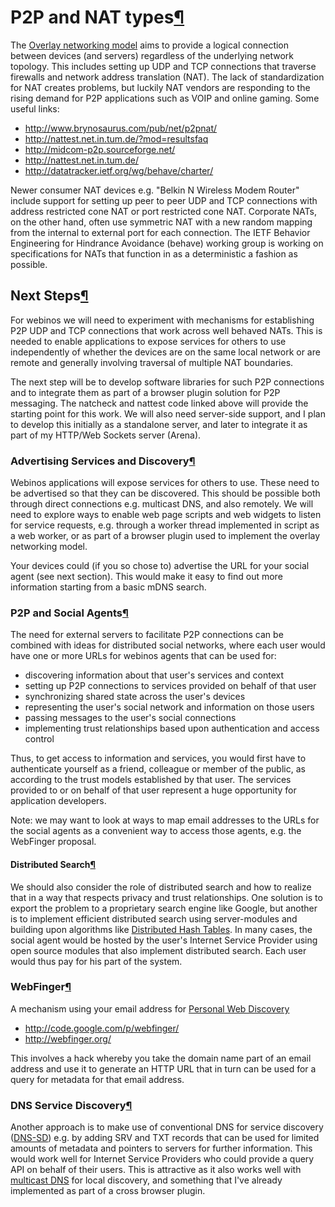 P2P and NAT types[¶](#P2P-and-NAT-types)
========================================

The [Overlay networking model](.html) aims to provide a logical
connection between devices (and servers) regardless of the underlying
network topology. This includes setting up UDP and TCP connections that
traverse firewalls and network address translation (NAT). The lack of
standardization for NAT creates problems, but luckily NAT vendors are
responding to the rising demand for P2P applications such as VOIP and
online gaming. Some useful links:

-   <http://www.brynosaurus.com/pub/net/p2pnat/>
-   <http://nattest.net.in.tum.de/?mod=resultsfaq>
-   <http://midcom-p2p.sourceforge.net/>
-   <http://nattest.net.in.tum.de/>
-   <http://datatracker.ietf.org/wg/behave/charter/>

Newer consumer NAT devices e.g. "Belkin N Wireless Modem Router" include
support for setting up peer to peer UDP and TCP connections with address
restricted cone NAT or port restricted cone NAT. Corporate NATs, on the
other hand, often use symmetric NAT with a new random mapping from the
internal to external port for each connection. The IETF Behavior
Engineering for Hindrance Avoidance (behave) working group is working on
specifications for NATs that function in as a deterministic a fashion as
possible.

Next Steps[¶](#Next-Steps)
--------------------------

For webinos we will need to experiment with mechanisms for establishing
P2P UDP and TCP connections that work across well behaved NATs. This is
needed to enable applications to expose services for others to use
independently of whether the devices are on the same local network or
are remote and generally involving traversal of multiple NAT boundaries.

The next step will be to develop software libraries for such P2P
connections and to integrate them as part of a browser plugin solution
for P2P messaging. The natcheck and nattest code linked above will
provide the starting point for this work. We will also need server-side
support, and I plan to develop this initially as a standalone server,
and later to integrate it as part of my HTTP/Web Sockets server (Arena).

### Advertising Services and Discovery[¶](#Advertising-Services-and-Discovery)

Webinos applications will expose services for others to use. These need
to be advertised so that they can be discovered. This should be possible
both through direct connections e.g. multicast DNS, and also remotely.
We will need to explore ways to enable web page scripts and web widgets
to listen for service requests, e.g. through a worker thread implemented
in script as a web worker, or as part of a browser plugin used to
implement the overlay networking model.

Your devices could (if you so chose to) advertise the URL for your
social agent (see next section). This would make it easy to find out
more information starting from a basic mDNS search.

### P2P and Social Agents[¶](#P2P-and-Social-Agents)

The need for external servers to facilitate P2P connections can be
combined with ideas for distributed social networks, where each user
would have one or more URLs for webinos agents that can be used for:

-   discovering information about that user's services and context
-   setting up P2P connections to services provided on behalf of that
    user
-   synchronizing shared state across the user's devices
-   representing the user's social network and information on those
    users
-   passing messages to the user's social connections
-   implementing trust relationships based upon authentication and
    access control

Thus, to get access to information and services, you would first have to
authenticate yourself as a friend, colleague or member of the public, as
according to the trust models established by that user. The services
provided to or on behalf of that user represent a huge opportunity for
application developers.

Note: we may want to look at ways to map email addresses to the URLs for
the social agents as a convenient way to access those agents, e.g. the
WebFinger proposal.

#### Distributed Search[¶](#Distributed-Search)

We should also consider the role of distributed search and how to
realize that in a way that respects privacy and trust relationships. One
solution is to export the problem to a proprietary search engine like
Google, but another is to implement efficient distributed search using
server-modules and building upon algorithms like [Distributed Hash
Tables](http://en.wikipedia.org/wiki/Distributed_hash_table). In many
cases, the social agent would be hosted by the user's Internet Service
Provider using open source modules that also implement distributed
search. Each user would thus pay for his part of the system.

### WebFinger[¶](#WebFinger)

A mechanism using your email address for [Personal Web
Discovery](http://www.abstractioneer.org/2009/04/personal-web-discovery.html)

-   <http://code.google.com/p/webfinger/>
-   <http://webfinger.org/>

This involves a hack whereby you take the domain name part of an email
address and use it to generate an HTTP URL that in turn can be used for
a query for metadata for that email address.

### DNS Service Discovery[¶](#DNS-Service-Discovery)

Another approach is to make use of conventional DNS for service
discovery ([DNS-SD](http://www.dns-sd.org/)) e.g. by adding SRV and TXT
records that can be used for limited amounts of metadata and pointers to
servers for further information. This would work well for Internet
Service Providers who could provide a query API on behalf of their
users. This is attractive as it also works well with [multicast
DNS](http://www.multicastdns.org/) for local discovery, and something
that I've already implemented as part of a cross browser plugin.

